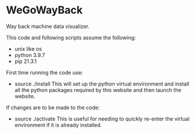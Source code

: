 # WeGoWayBack
Way back machine data visualizer.

This code and following scripts assume the following:
- unix like os
- python 3.9.7
- pip 21.3.1

First time running the code use:
- source ./install
This will set up the python virtual environment and install all the python
packages required by this website and then launch the website.

If changes are to be made to the code:
- source ./activate
This is useful for needing to quickly re-enter the virtual environment if it 
is already installed.
